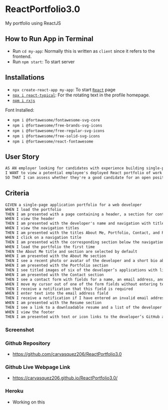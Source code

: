 # ReactPortfolio3.0
My portfolio using ReactJS

## How to Run App in Terminal
- Run `cd my-app`: Normally this is written as `client` since it refers to the frontend.
- Run `npm start`: To start server

## Installations
- `npx create-react-app my-app`: To start [`React`](https://reactjs.org/docs/create-a-new-react-app.html) page
- [`npx i react-typical`](https://www.npmjs.com/package/react-typical): For the rotating text in the profile homepage.
- [`npm i rxjs`](https://www.npmjs.com/package/rxjs)

Font Installed:
- `npm i @fortawesome/fontawesome-svg-core`
- `npm i @fortawesome/free-brands-svg-icons` 
- `npm i @fortawesome/free-regular-svg-icons`
- `npm i @fortawesome/free-solid-svg-icons`
- `npm i @fortawesome/react-fontawesome`

## User Story

```md
AS AN employer looking for candidates with experience building single-page applications
I WANT to view a potential employee's deployed React portfolio of work samples
SO THAT I can assess whether they're a good candidate for an open position
```

## Criteria

```md
GIVEN a single-page application portfolio for a web developer
WHEN I load the portfolio
THEN I am presented with a page containing a header, a section for content, and a footer
WHEN I view the header
THEN I am presented with the developer's name and navigation with titles corresponding to different sections of the portfolio
WHEN I view the navigation titles
THEN I am presented with the titles About Me, Portfolio, Contact, and Resume, and the title corresponding to the current section is highlighted
WHEN I click on a navigation title
THEN I am presented with the corresponding section below the navigation without the page reloading and that title is highlighted
WHEN I load the portfolio the first time
THEN the About Me title and section are selected by default
WHEN I am presented with the About Me section
THEN I see a recent photo or avatar of the developer and a short bio about them
WHEN I am presented with the Portfolio section
THEN I see titled images of six of the developer’s applications with links to both the deployed applications and the corresponding GitHub repositories
WHEN I am presented with the Contact section
THEN I see a contact form with fields for a name, an email address, and a message
WHEN I move my cursor out of one of the form fields without entering text
THEN I receive a notification that this field is required
WHEN I enter text into the email address field
THEN I receive a notification if I have entered an invalid email address
WHEN I am presented with the Resume section
THEN I see a link to a downloadable resume and a list of the developer’s proficiencies
WHEN I view the footer
THEN I am presented with text or icon links to the developer’s GitHub and LinkedIn profiles, and their profile on a third platform (Stack Overflow, Twitter)
```
### Screenshot

### Github Repository
* https://github.com/carvasquez206/ReactPortfolio3.0

### Github Live Webpage Link
* https://carvasquez206.github.io/ReactPortfolio3.0/

### Heroku
* Working on this
